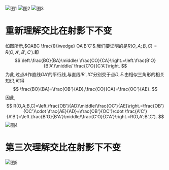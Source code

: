 ﻿![图1](/lectures-in-projective-geometry-seidenberg/p22/exercise2.png)
![图2](/lectures-in-projective-geometry-seidenberg/p22/exercise3.png)
![图3](/lectures-in-projective-geometry-seidenberg/p22/cross-ratio-is-invariant-under-perspectivity.png)

# 重新理解交比在射影下不变

如图所示,$OABC \frac{I}{\wedge} OA'B'C'$.我们要证明的是$R(O,A;B,C)=R(O,A',B',C')$.即
$$
\left.\frac{BO}{BA}\middle/ \frac{CO}{CA}\right.=\left.\frac{B'O}{B'A'}\middle/ \frac{C'O}{C'A'}\right.
$$
为此,过点$A$作直线$OA'$的平行线,与直线$IB',IC'$分别交于点$D,E$.由相似三角形的相关知识,可得
$$
\frac{BO}{BA}=\frac{OB'}{AD},\frac{CO}{CA}=\frac{OC'}{AE}.
$$
因此,
$$
R(O,A;B,C)=\left.\frac{OB'}{AD}\middle/\frac{OC'}{AE}\right.=\frac{OB'}{OC'}\cdot \frac{AE}{AD}=\frac{OB'}{OC'}\cdot \frac{A'C'}{A'B'}=\left.\frac{B'O}{B'A'}\middle/\frac{C'O}{C'A'}\right.=R(O,A';B',C').
$$
![图4](/lectures-in-projective-geometry-seidenberg/p22/cross-ratio-is-invariant-under-perspectivity-2.png)

# 第三次理解交比在射影下不变

![图5](/lectures-in-projective-geometry-seidenberg/p22/cross-ratio-is-invariant-under-perspectivity-3.png)